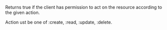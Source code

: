 Returns true if the client has permission to act on the resource according to the given action.

Action ust be one of :create, :read, :update, :delete.

